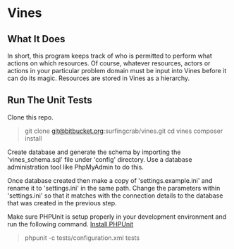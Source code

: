 # Vines

## What It Does

In short, this program keeps track of who is permitted to perform what actions on which resources. Of course, whatever resources, actors or actions in your particular problem domain must be input into Vines before it can do its magic. Resources are stored in Vines as a hierarchy.

## Run The Unit Tests

Clone this repo.

> git clone git@bitbucket.org:surfingcrab/vines.git
> cd vines
> composer install

Create database and generate the schema by importing the 'vines_schema.sql' file under 'config' directory.
Use a database administration tool like PhpMyAdmin to do this.

Once database created then make a copy of 'settings.example.ini' and rename it to 'settings.ini' in the same path. Change the parameters within 'settings.ini' so that it matches with the connection details to the database that was created in the previous step.

Make sure PHPUnit is setup properly in your development environment and run the following command. [Install PHPUnit](https://phpunit.de/manual/4.8/en/installation.html)

> phpunit -c tests/configuration.xml tests